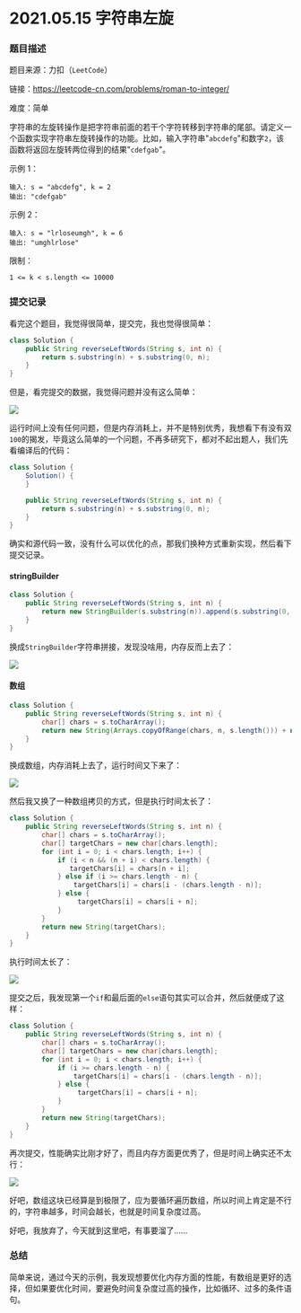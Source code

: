 # 2021.05.15 字符串左旋

### 题目描述

题目来源：力扣（`LeetCode`）

链接：https://leetcode-cn.com/problems/roman-to-integer/

难度：简单

字符串的左旋转操作是把字符串前面的若干个字符转移到字符串的尾部。请定义一个函数实现字符串左旋转操作的功能。比如，输入字符串"`abcdefg`"和数字`2`，该函数将返回左旋转两位得到的结果"`cdefgab`"。

 

示例 1：

```
输入: s = "abcdefg", k = 2
输出: "cdefgab"
```

示例 2：

```
输入: s = "lrloseumgh", k = 6
输出: "umghlrlose"
```


限制：

```
1 <= k < s.length <= 10000
```

### 提交记录

看完这个题目，我觉得很简单，提交完，我也觉得很简单：

```java
class Solution {
    public String reverseLeftWords(String s, int n) {
        return s.substring(n) + s.substring(0, n);
    }
}
```

但是，看完提交的数据，我觉得问题并没有这么简单：

![](https://gitee.com/sysker/picBed/raw/master/images/20210516074336.png)

运行时间上没有任何问题，但是内存消耗上，并不是特别优秀，我想看下有没有双`100`的揭发，毕竟这么简单的一个问题，不再多研究下，都对不起出题人，我们先看编译后的代码：

```java
class Solution {
    Solution() {
    }

    public String reverseLeftWords(String s, int n) {
        return s.substring(n) + s.substring(0, n);
    }
}
```

确实和源代码一致，没有什么可以优化的点，那我们换种方式重新实现，然后看下提交记录。

#### stringBuilder

```java
class Solution {
    public String reverseLeftWords(String s, int n) {
        return new StringBuilder(s.substring(n)).append(s.substring(0, n)).toString();
    }
}
```

换成`StringBuilder`字符串拼接，发现没啥用，内存反而上去了：

![](https://gitee.com/sysker/picBed/raw/master/images/20210516075802.png)

#### 数组

```java
class Solution {
    public String reverseLeftWords(String s, int n) {
        char[] chars = s.toCharArray();
        return new String(Arrays.copyOfRange(chars, n, s.length())) + new String(Arrays.copyOfRange(chars, 0, n));
    }
}
```

换成数组，内存消耗上去了，运行时间又下来了：

![](https://gitee.com/sysker/picBed/raw/master/images/20210516083840.png)

然后我又换了一种数组拷贝的方式，但是执行时间太长了：

```java
class Solution {
    public String reverseLeftWords(String s, int n) {
        char[] chars = s.toCharArray();
        char[] targetChars = new char[chars.length];
        for (int i = 0; i < chars.length; i++) {
            if (i < n && (n + i) < chars.length) {
               targetChars[i] = chars[n + i];
            } else if (i >= chars.length - n) {
                targetChars[i] = chars[i - (chars.length - n)];
            } else {
                 targetChars[i] = chars[i + n];
            }
        }
        return new String(targetChars);
    }
}
```

执行时间太长了：

![](https://gitee.com/sysker/picBed/raw/master/images/20210516093152.png)

提交之后，我发现第一个`if`和最后面的`else`语句其实可以合并，然后就便成了这样：

```java
class Solution {
    public String reverseLeftWords(String s, int n) {
        char[] chars = s.toCharArray();
        char[] targetChars = new char[chars.length];
        for (int i = 0; i < chars.length; i++) {
            if (i >= chars.length - n) {
                targetChars[i] = chars[i - (chars.length - n)];
            } else {
                 targetChars[i] = chars[i + n];
            }
        }
        return new String(targetChars);
    }
}
```

再次提交，性能确实比刚才好了，而且内存方面更优秀了，但是时间上确实还不太行：

![](https://gitee.com/sysker/picBed/raw/master/images/20210516093538.png)

好吧，数组这块已经算是到极限了，应为要循环遍历数组，所以时间上肯定是不行的，字符串越多，时间会越长，也就是时间复杂度过高。

好吧，我放弃了，今天就到这里吧，有事要溜了……

### 总结

简单来说，通过今天的示例，我发现想要优化内存方面的性能，有数组是更好的选择，但如果要优化时间，要避免时间复杂度过高的操作，比如循环、过多的条件语句。

